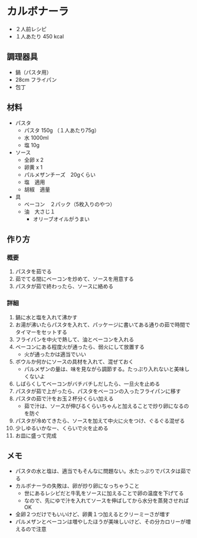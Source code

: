 # カルボナーラ

- ２人前レシピ
- １人あたり 450 kcal

## 調理器具

- 鍋（パスタ用）
- 28cm フライパン
- 包丁

## 材料

- パスタ
    - パスタ 150g （１人あたり75g）
    - 水 1000ml
    - 塩 10g
- ソース
    - 全卵 x 2
    - 卵黄 x 1
    - パルメザンチーズ　20gくらい
    - 塩　適用
    - 胡椒　適量
- 具
    - ベーコン　２パック（5枚入りのやつ）
    - 油　大さじ１
        - オリーブオイルがうまい

## 作り方

### 概要

1. パスタを茹でる
1. 茹でてる間にベーコンを炒めて、ソースを用意する
1. パスタが茹で終わったら、ソースに絡める

### 詳細

1. 鍋に水と塩を入れて沸かす
1. お湯が沸いたらパスタを入れて、パッケージに書いてある通りの茹で時間でタイマーをセットする
1. フライパンを中火で熱して、油とベーコンを入れる
1. ベーコンにある程度火が通ったら、弱火にして放置する
    - 火が通ったかは適当でいい
1. ボウルか何かにソースの具材を入れて、混ぜておく
    - パルメザンの量は、味を見ながら調節する。たっぷり入れないと美味しくないよ
1. しばらくしてベーコンがバチバチしだしたら、一旦火を止める
1. パスタが茹で上がったら、パスタをベーコンの入ったフライパンに移す
1. パスタの茹で汁をお玉２杯分くらい加える
    - 茹で汁は、ソースが伸びるくらいちゃんと加えることで炒り卵になるのを防ぐ
1. パスタが冷めてきたら、ソースを加えて中火に火をつけ、ぐるぐる混ぜる
1. 少しゆるいかなー、くらいで火を止める
1. お皿に盛って完成

## メモ

- パスタの水と塩は、適当でもそんなに問題ない。水たっぷりでパスタは茹でる
- カルボナーラの失敗は、卵が炒り卵になっちゃうこと
    - 世にあるレシピだと牛乳をソースに加えることで卵の温度を下げてる
    - なので、先にゆで汁を入れてソースを伸ばしてから水分を蒸発させればOK
- 全卵２つだけでもいいけど、卵黄１つ加えるとクリーミーさが増す
- パルメザンとベーコンは増やしたほうが美味しいけど、その分カロリーが増えるので注意
